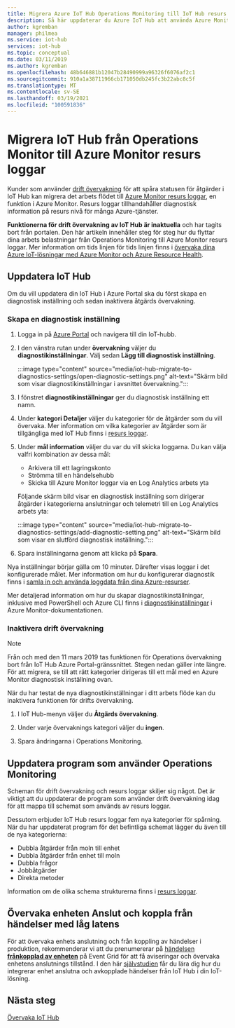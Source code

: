 ```yaml
---
title: Migrera Azure IoT Hub Operations Monitoring till IoT Hub resurs loggar i Azure Monitor | Microsoft Docs
description: Så här uppdaterar du Azure IoT Hub att använda Azure Monitor i stället för drift övervakning för att övervaka status för åtgärder i IoT Hub i real tid.
author: kgremban
manager: philmea
ms.service: iot-hub
services: iot-hub
ms.topic: conceptual
ms.date: 03/11/2019
ms.author: kgremban
ms.openlocfilehash: 48b646881b12047b28490999a96326f6076af2c1
ms.sourcegitcommit: 910a1a38711966cb171050db245fc3b22abc8c5f
ms.translationtype: MT
ms.contentlocale: sv-SE
ms.lasthandoff: 03/19/2021
ms.locfileid: "100591836"
---
```

# <a name="migrate-your-iot-hub-from-operations-monitoring-to-azure-monitor-resource-logs"></a>Migrera IoT Hub från Operations Monitor till Azure Monitor resurs loggar

Kunder som använder [drift övervakning](iot-hub-operations-monitoring.md) för att spåra statusen för åtgärder i IoT Hub kan migrera det arbets flödet till [Azure Monitor resurs loggar](../azure-monitor/essentials/platform-logs-overview.md), en funktion i Azure Monitor. Resurs loggar tillhandahåller diagnostisk information på resurs nivå för många Azure-tjänster.

**Funktionerna för drift övervakning av IoT Hub är inaktuella** och har tagits bort från portalen. Den här artikeln innehåller steg för steg hur du flyttar dina arbets belastningar från Operations Monitoring till Azure Monitor resurs loggar. Mer information om tids linjen för tids linjen finns i [övervaka dina Azure IoT-lösningar med Azure Monitor och Azure Resource Health](https://azure.microsoft.com/blog/monitor-your-azure-iot-solutions-with-azure-monitor-and-azure-resource-health/).

## <a name="update-iot-hub"></a>Uppdatera IoT Hub

Om du vill uppdatera din IoT Hub i Azure Portal ska du först skapa en diagnostisk inställning och sedan inaktivera åtgärds övervakning.  

### <a name="create-a--diagnostic-setting"></a>Skapa en diagnostisk inställning

1. Logga in på [Azure Portal](https://portal.azure.com) och navigera till din IoT-hubb.

1. I den vänstra rutan under **övervakning** väljer du **diagnostikinställningar**. Välj sedan **Lägg till diagnostisk inställning**.

   :::image type="content" source="media/iot-hub-migrate-to-diagnostics-settings/open-diagnostic-settings.png" alt-text="Skärm bild som visar diagnostikinställningar i avsnittet övervakning.":::

1. I fönstret **diagnostikinställningar** ger du diagnostisk inställning ett namn.

1. Under **kategori Detaljer** väljer du kategorier för de åtgärder som du vill övervaka. Mer information om vilka kategorier av åtgärder som är tillgängliga med IoT Hub finns i [resurs loggar](monitor-iot-hub-reference.md#resource-logs).

1. Under **mål information** väljer du var du vill skicka loggarna. Du kan välja valfri kombination av dessa mål:

   * Arkivera till ett lagringskonto
   * Strömma till en händelsehubb
   * Skicka till Azure Monitor loggar via en Log Analytics arbets yta

   Följande skärm bild visar en diagnostisk inställning som dirigerar åtgärder i kategorierna anslutningar och telemetri till en Log Analytics arbets yta:

   :::image type="content" source="media/iot-hub-migrate-to-diagnostics-settings/add-diagnostic-setting.png" alt-text="Skärm bild som visar en slutförd diagnostisk inställning.":::

1. Spara inställningarna genom att klicka på **Spara**.

Nya inställningar börjar gälla om 10 minuter. Därefter visas loggar i det konfigurerade målet. Mer information om hur du konfigurerar diagnostik finns i [samla in och använda loggdata från dina Azure-resurser](../azure-monitor/essentials/platform-logs-overview.md).

Mer detaljerad information om hur du skapar diagnostikinställningar, inklusive med PowerShell och Azure CLI finns i [diagnostikinställningar](../azure-monitor/essentials/diagnostic-settings.md) i Azure Monitor-dokumentationen.

### <a name="turn-off-operations-monitoring"></a>Inaktivera drift övervakning

> [!NOTE]
> Från och med den 11 mars 2019 tas funktionen för Operations övervakning bort från IoT Hub Azure Portal-gränssnittet. Stegen nedan gäller inte längre. För att migrera, se till att rätt kategorier dirigeras till ett mål med en Azure Monitor diagnostisk inställning ovan.

När du har testat de nya diagnostikinställningar i ditt arbets flöde kan du inaktivera funktionen för drifts övervakning. 

1. I IoT Hub-menyn väljer du **Åtgärds övervakning**.

2. Under varje övervaknings kategori väljer du **ingen**.

3. Spara ändringarna i Operations Monitoring.

## <a name="update-applications-that-use-operations-monitoring"></a>Uppdatera program som använder Operations Monitoring

Scheman för drift övervakning och resurs loggar skiljer sig något. Det är viktigt att du uppdaterar de program som använder drift övervakning idag för att mappa till schemat som används av resurs loggar.

Dessutom erbjuder IoT Hub resurs loggar fem nya kategorier för spårning. När du har uppdaterat program för det befintliga schemat lägger du även till de nya kategorierna:

* Dubbla åtgärder från moln till enhet
* Dubbla åtgärder från enhet till moln
* Dubbla frågor
* Jobbåtgärder
* Direkta metoder

Information om de olika schema strukturerna finns i [resurs loggar](monitor-iot-hub-reference.md#resource-logs).

## <a name="monitoring-device-connect-and-disconnect-events-with-low-latency"></a>Övervaka enheten Anslut och koppla från händelser med låg latens

För att övervaka enhets anslutning och från koppling av händelser i produktion, rekommenderar vi att du prenumererar på [händelsen **frånkopplad av enheten**](iot-hub-event-grid.md#event-types) på Event Grid för att få aviseringar och övervaka enhetens anslutnings tillstånd. I den här [självstudien](iot-hub-how-to-order-connection-state-events.md) får du lära dig hur du integrerar enhet anslutna och avkopplade händelser från IoT Hub i din IoT-lösning.

## <a name="next-steps"></a>Nästa steg

[Övervaka IoT Hub](monitor-iot-hub.md)